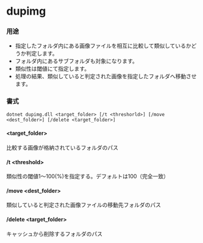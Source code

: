 # dupimg

### 用途
* 指定したフォルダ内にある画像ファイルを相互に比較して類似しているかどうか判定します。
* フォルダ内にあるサブフォルダも対象になります。
* 類似性は閾値にて指定します。
* 処理の結果、類似していると判定された画像を指定したフォルダへ移動させます。

### 書式
~~~
dotnet dupimg.dll <target_folder> [/t <threshorld>] [/move <dest_folder>] [/delete <target_folder>]
~~~
#### \<target_folder\>  
比較する画像が格納されているフォルダのパス
#### /t \<threshold\>  
類似性の閾値1～100(%)を指定する。デフォルトは100（完全一致）
#### /move \<dest_folder\>  
類似していると判定された画像ファイルの移動先フォルダのパス
#### /delete \<target_folder\>  
キャッシュから削除するフォルダのパス

